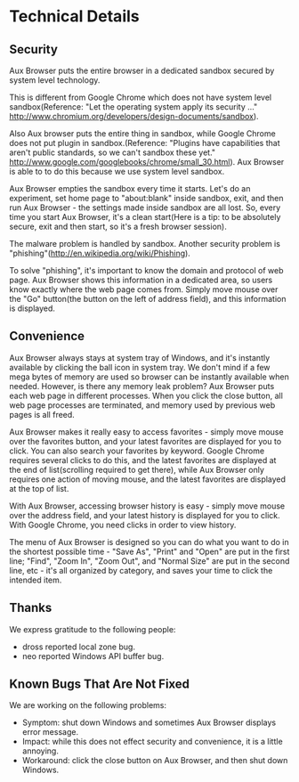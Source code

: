 # Technical Details #

## Security ##

Aux Browser puts the entire browser in a dedicated sandbox secured by system level technology.

This is different from Google Chrome which does not have system level sandbox(Reference: "Let the operating system apply its security ..." http://www.chromium.org/developers/design-documents/sandbox).

Also Aux browser puts the entire thing in sandbox, while Google Chrome does not put plugin in sandbox.(Reference: "Plugins have capabilities that aren't public standards, so we can't sandbox these yet." http://www.google.com/googlebooks/chrome/small_30.html). Aux Browser is able to to do this because we use system level sandbox.

Aux Browser empties the sandbox every time it starts. Let's do an experiment, set home page to "about:blank" inside sandbox, exit, and then run Aux Browser - the settings made inside sandbox are all lost. So, every time you start Aux Browser, it's a clean start(Here is a tip: to be absolutely secure, exit and then start, so it's a fresh browser session).

The malware problem is handled by sandbox. Another security problem is "phishing"(http://en.wikipedia.org/wiki/Phishing).

To solve "phishing", it's important to know the domain and protocol of web page. Aux Browser shows this information in a dedicated area, so users know exactly where the web page comes from. Simply move mouse over the "Go" button(the button on the left of address field), and this information is displayed.

## Convenience ##

Aux Browser always stays at system tray of Windows, and it's instantly available by clicking the ball icon in system tray. We don't mind if a few mega bytes of memory are used so browser can be instantly available when needed. However, is there any memory leak problem? Aux Browser puts each web page in different processes. When you click the close button, all web page processes are terminated, and memory used by previous web pages is all freed.

Aux Browser makes it really easy to access favorites - simply move mouse over the favorites button, and your latest favorites are displayed for you to click. You can also search your favorites by keyword. Google Chrome requires several clicks to do this, and the latest favorites are displayed at the end of list(scrolling required to get there), while Aux Browser only requires one action of moving mouse, and the latest favorites are displayed at the top of list.

With Aux Browser, accessing browser history is easy - simply move mouse over the address field, and your latest history is displayed for you to click. With Google Chrome, you need clicks in order to view history.

The menu of Aux Browser is designed so you can do what you want to do in the shortest possible time - "Save As", "Print" and "Open" are put in the first line; "Find", "Zoom In", "Zoom Out", and "Normal Size" are put in the second line, etc - it's all organized by category, and saves your time to click the intended item.

## Thanks ##

We express gratitude to the following people:
  * dross reported local zone bug.
  * neo reported Windows API buffer bug.

## Known Bugs That Are Not Fixed ##

We are working on the following problems:

  * Symptom: shut down Windows and sometimes Aux Browser displays error message.
  * Impact: while this does not effect security and convenience, it is a little annoying.
  * Workaround: click the close button on Aux Browser, and then shut down Windows.